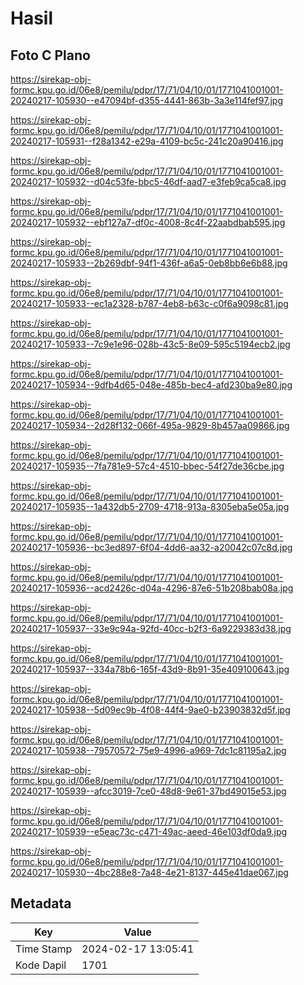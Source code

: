 # Hasil

## Foto C Plano

https://sirekap-obj-formc.kpu.go.id/06e8/pemilu/pdpr/17/71/04/10/01/1771041001001-20240217-105930--e47094bf-d355-4441-863b-3a3e114fef97.jpg

https://sirekap-obj-formc.kpu.go.id/06e8/pemilu/pdpr/17/71/04/10/01/1771041001001-20240217-105931--f28a1342-e29a-4109-bc5c-241c20a90416.jpg

https://sirekap-obj-formc.kpu.go.id/06e8/pemilu/pdpr/17/71/04/10/01/1771041001001-20240217-105932--d04c53fe-bbc5-46df-aad7-e3feb9ca5ca8.jpg

https://sirekap-obj-formc.kpu.go.id/06e8/pemilu/pdpr/17/71/04/10/01/1771041001001-20240217-105932--ebf127a7-df0c-4008-8c4f-22aabdbab595.jpg

https://sirekap-obj-formc.kpu.go.id/06e8/pemilu/pdpr/17/71/04/10/01/1771041001001-20240217-105933--2b269dbf-94f1-436f-a6a5-0eb8bb6e6b88.jpg

https://sirekap-obj-formc.kpu.go.id/06e8/pemilu/pdpr/17/71/04/10/01/1771041001001-20240217-105933--ec1a2328-b787-4eb8-b63c-c0f6a9098c81.jpg

https://sirekap-obj-formc.kpu.go.id/06e8/pemilu/pdpr/17/71/04/10/01/1771041001001-20240217-105933--7c9e1e96-028b-43c5-8e09-595c5194ecb2.jpg

https://sirekap-obj-formc.kpu.go.id/06e8/pemilu/pdpr/17/71/04/10/01/1771041001001-20240217-105934--9dfb4d65-048e-485b-bec4-afd230ba9e80.jpg

https://sirekap-obj-formc.kpu.go.id/06e8/pemilu/pdpr/17/71/04/10/01/1771041001001-20240217-105934--2d28f132-066f-495a-9829-8b457aa09866.jpg

https://sirekap-obj-formc.kpu.go.id/06e8/pemilu/pdpr/17/71/04/10/01/1771041001001-20240217-105935--7fa781e9-57c4-4510-bbec-54f27de36cbe.jpg

https://sirekap-obj-formc.kpu.go.id/06e8/pemilu/pdpr/17/71/04/10/01/1771041001001-20240217-105935--1a432db5-2709-4718-913a-8305eba5e05a.jpg

https://sirekap-obj-formc.kpu.go.id/06e8/pemilu/pdpr/17/71/04/10/01/1771041001001-20240217-105936--bc3ed897-6f04-4dd6-aa32-a20042c07c8d.jpg

https://sirekap-obj-formc.kpu.go.id/06e8/pemilu/pdpr/17/71/04/10/01/1771041001001-20240217-105936--acd2426c-d04a-4296-87e6-51b208bab08a.jpg

https://sirekap-obj-formc.kpu.go.id/06e8/pemilu/pdpr/17/71/04/10/01/1771041001001-20240217-105937--33e9c94a-92fd-40cc-b2f3-6a9229383d38.jpg

https://sirekap-obj-formc.kpu.go.id/06e8/pemilu/pdpr/17/71/04/10/01/1771041001001-20240217-105937--334a78b6-165f-43d9-8b91-35e409100643.jpg

https://sirekap-obj-formc.kpu.go.id/06e8/pemilu/pdpr/17/71/04/10/01/1771041001001-20240217-105938--5d09ec9b-4f08-44f4-9ae0-b23903832d5f.jpg

https://sirekap-obj-formc.kpu.go.id/06e8/pemilu/pdpr/17/71/04/10/01/1771041001001-20240217-105938--79570572-75e9-4996-a969-7dc1c81195a2.jpg

https://sirekap-obj-formc.kpu.go.id/06e8/pemilu/pdpr/17/71/04/10/01/1771041001001-20240217-105939--afcc3019-7ce0-48d8-9e61-37bd49015e53.jpg

https://sirekap-obj-formc.kpu.go.id/06e8/pemilu/pdpr/17/71/04/10/01/1771041001001-20240217-105939--e5eac73c-c471-49ac-aeed-46e103df0da9.jpg

https://sirekap-obj-formc.kpu.go.id/06e8/pemilu/pdpr/17/71/04/10/01/1771041001001-20240217-105930--4bc288e8-7a48-4e21-8137-445e41dae067.jpg


## Metadata

| Key        | Value               |
| ---------- | ------------------- |
| Time Stamp | 2024-02-17 13:05:41 |
| Kode Dapil | 1701                |



